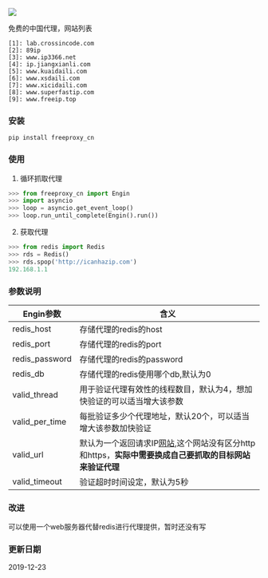 ![](https://img.shields.io/pypi/pyversions/cuckoopy.svg)

免费的中国代理，网站列表
```
[1]: lab.crossincode.com
[2]: 89ip
[3]: www.ip3366.net
[4]: ip.jiangxianli.com
[5]: www.kuaidaili.com
[6]: www.xsdaili.com
[7]: www.xicidaili.com
[8]: www.superfastip.com
[9]: www.freeip.top
```

### 安装

```
pip install freeproxy_cn
```


### 使用

1. 循环抓取代理

```python
>>> from freeproxy_cn import Engin
>>> import asyncio
>>> loop = asyncio.get_event_loop()
>>> loop.run_until_complete(Engin().run())
```

2. 获取代理
```python
>>> from redis import Redis
>>> rds = Redis()
>>> rds.spop('http://icanhazip.com')
192.168.1.1
```

### 参数说明

| Engin参数      | 含义                                                                                                                           |
| -------------- | ------------------------------------------------------------------------------------------------------------------------------ |
| redis_host     | 存储代理的redis的host                                                                                                          |
| redis_port     | 存储代理的redis的port                                                                                                          |
| redis_password | 存储代理的redis的password                                                                                                      |
| redis_db       | 存储代理的redis使用哪个db,默认为0                                                                                              |
| valid_thread   | 用于验证代理有效性的线程数目，默认为4，想加快验证的可以适当增大该参数                                                          |
| valid_per_time | 每批验证多少个代理地址，默认20个，可以适当增大该参数加快验证                                                                   |
| valid_url      | 默认为一个返回请求IP[网站](http://icanhazip.com),这个网站没有区分http和https，**实际中需要换成自己要抓取的目标网站来验证代理** |
| valid_timeout  | 验证超时时间设定，默认为5秒                                                                                                    |
### 改进

可以使用一个web服务器代替redis进行代理提供，暂时还没有写

### 更新日期

2019-12-23